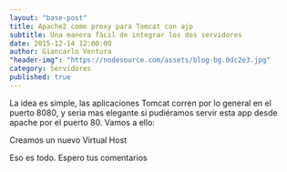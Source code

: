```yaml
---
layout: "base-post"
title: Apache2 como proxy para Tomcat con ajp
subtitle: Una manera fàcil de integrar los dos servidores
date: 2015-12-14 12:00:00
author: Giancarlo Ventura
"header-img": "https://nodesource.com/assets/blog-bg.0dc2e3.jpg"
category: Servidores
published: true
---
```



<p>La idea es simple, las aplicaciones Tomcat corren por lo general en el puerto 8080, y seria mas elegante si pudiéramos servir esta app desde apache por el puerto 80. Vamos a ello:</p>

<p>Creamos un nuevo Virtual Host</p>

<script src="https://gist.github.com/SakyaStelios/6843b0357b553cb6016a.js"></script>

<p>Eso es todo. Espero tus comentarios</p>
